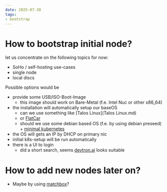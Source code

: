 ```yaml
---
date: 2025-07-30
tags:
- bootstrap
---
```


# How to bootstrap initial node?

let us concentrate on the following topics for now:

* SoHo / self-hosting use-cases
* single node
* local discs

Possible options would be

* provide some USB/ISO-Boot-Image
    * this image should work on Bare-Metal (f.e. Intel Nuc or other x86_64)
* the installation will automatically setup our baseOS
    * can we use something like [Talos Linux](Talos Linux.md)
    * or [FlatCar](http://flatcar.org)
    * should we use some debian based OS (f.e. by using debian preseed) + [minimal kubernetes](kube.md)
* the OS will gets an IP by DHCP on primary nic
* initial k8s-setup will be run automatically
* there is a UI to login
    * did a short search, seems [devtron.ai](https://devtron.ai) looks suitable

# How to add new nodes later on?

* Maybe by using [matchbox](https://matchbox.psdn.io)?